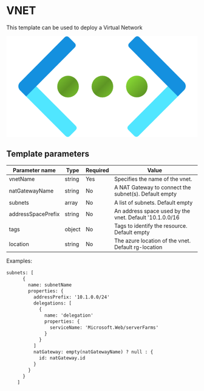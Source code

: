 # VNET

This template can be used to deploy a Virtual Network

![Resource view](overview.png)

## Template parameters

| Parameter name     | Type   | Required | Value                                                   |
|--------------------|--------|----------|---------------------------------------------------------|
| vnetName           | string | Yes      | Specifies the name of the vnet.                         |
| natGatewayName     | string | No       | A NAT Gateway to connect the subnet(s). Default empty   |
| subnets            | array  | No       | A list of subnets. Default empty                        |
| addressSpacePrefix | string | No       | An address space used by the vnet. Default '10.1.0.0/16 |
| tags               | object | No       | Tags to identify the resource. Default empty            |
| location           | string | No       | The azure location of the vnet. Default rg-location     |

Examples:

```
subnets: [
      {
        name: subnetName
        properties: {
          addressPrefix: '10.1.0.0/24'
          delegations: [
            {
              name: 'delegation'
              properties: {
                serviceName: 'Microsoft.Web/serverFarms'
              }
            }
          ]
          natGateway: empty(natGatewayName) ? null : {
            id: natGateway.id
          }
        }
      }
    ]
```